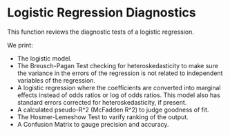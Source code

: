 # Logistic Regression Diagnostics
This function reviews the diagnostic tests of a logistic regression. 

We print:
* The logistic model.
* The Breusch-Pagan Test checking for heteroskedasticity to make sure the variance in the errors of the regression is not related to independent variables of the regression. 
* A logistic regression where the coefficients are converted into marginal effects instead of odds ratios or log of odds ratios. This model also has standard errors corrected for heteroskedasticity, if present. 
* A calculated pseudo-R^2 (McFadden R^2) to judge goodness of fit.
* The Hosmer-Lemeshow Test to varify ranking of the output.
* A Confusion Matrix to gauge precision and accuracy.

